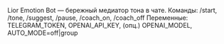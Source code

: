 Lior Emotion Bot — бережный медиатор тона в чате.
Команды: /start, /tone, /suggest, /pause, /coach_on, /coach_off
Переменные: TELEGRAM_TOKEN, OPENAI_API_KEY, (опц.) OPENAI_MODEL, AUTO_MODE=off|group
